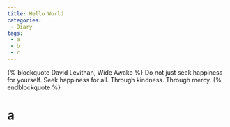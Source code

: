```yaml
---
title: Hello World
categories:
 - Diary
tags:
 - a
 - b
 - c
---
```


{% blockquote David Levithan, Wide Awake %}
Do not just seek happiness for yourself. Seek happiness for all. Through kindness. Through mercy.
{% endblockquote %}

# a